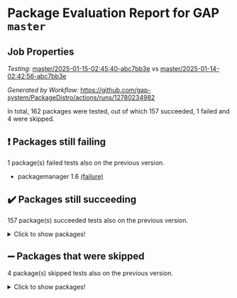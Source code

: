 # Package Evaluation Report for GAP `master`

## Job Properties

*Testing:* [master/2025-01-15-02:45:40-abc7bb3e](https://github.com/gap-system/PackageDistro/blob/data/reports/master/2025-01-15-02:45:40-abc7bb3e) vs [master/2025-01-14-02:42:56-abc7bb3e](https://github.com/gap-system/PackageDistro/blob/data/reports/master/2025-01-14-02:42:56-abc7bb3e)

*Generated by Workflow:* https://github.com/gap-system/PackageDistro/actions/runs/12780234982

In total, 162 packages were tested, out of which 157 succeeded, 1 failed and 4 were skipped.

## :exclamation: Packages still failing

1 package(s) failed tests also on the previous version.
- packagemanager 1.6 [(failure)](https://github.com/gap-system/PackageDistro/actions/runs/12780234982/job/35626595275)

## :heavy_check_mark: Packages still succeeding

157 package(s) succeeded tests also on the previous version.
<details><summary>Click to show packages!</summary>

- 4ti2interface 2024.11-01 [(success)](https://github.com/gap-system/PackageDistro/actions/runs/12780234982/job/35626565351)
- ace 5.6.2 [(success)](https://github.com/gap-system/PackageDistro/actions/runs/12780234982/job/35626565559)
- aclib 1.3.2 [(success)](https://github.com/gap-system/PackageDistro/actions/runs/12780234982/job/35626565705)
- agt 0.3.1 [(success)](https://github.com/gap-system/PackageDistro/actions/runs/12780234982/job/35626565855)
- alnuth 3.2.1 [(success)](https://github.com/gap-system/PackageDistro/actions/runs/12780234982/job/35626566009)
- anupq 3.3.1 [(success)](https://github.com/gap-system/PackageDistro/actions/runs/12780234982/job/35626566206)
- atlasrep 2.1.9 [(success)](https://github.com/gap-system/PackageDistro/actions/runs/12780234982/job/35626566391)
- autodoc 2023.06.19 [(success)](https://github.com/gap-system/PackageDistro/actions/runs/12780234982/job/35626566577)
- automata 1.16 [(success)](https://github.com/gap-system/PackageDistro/actions/runs/12780234982/job/35626566765)
- automgrp 1.3.3 [(success)](https://github.com/gap-system/PackageDistro/actions/runs/12780234982/job/35626567015)
- autpgrp 1.11 [(success)](https://github.com/gap-system/PackageDistro/actions/runs/12780234982/job/35626571616)
- cap 2025.01-01 [(success)](https://github.com/gap-system/PackageDistro/actions/runs/12780234982/job/35626572176)
- caratinterface 2.3.7 [(success)](https://github.com/gap-system/PackageDistro/actions/runs/12780234982/job/35626572568)
- cddinterface 2024.09.02 [(success)](https://github.com/gap-system/PackageDistro/actions/runs/12780234982/job/35626573695)
- circle 1.6.6 [(success)](https://github.com/gap-system/PackageDistro/actions/runs/12780234982/job/35626575647)
- classicpres 1.22 [(success)](https://github.com/gap-system/PackageDistro/actions/runs/12780234982/job/35626575893)
- cohomolo 1.6.11 [(success)](https://github.com/gap-system/PackageDistro/actions/runs/12780234982/job/35626576080)
- congruence 1.2.7 [(success)](https://github.com/gap-system/PackageDistro/actions/runs/12780234982/job/35626576322)
- corefreesub 0.6 [(success)](https://github.com/gap-system/PackageDistro/actions/runs/12780234982/job/35626576585)
- corelg 1.57 [(success)](https://github.com/gap-system/PackageDistro/actions/runs/12780234982/job/35626576848)
- crime 1.6 [(success)](https://github.com/gap-system/PackageDistro/actions/runs/12780234982/job/35626577046)
- crisp 1.4.6 [(success)](https://github.com/gap-system/PackageDistro/actions/runs/12780234982/job/35626577237)
- crypting 0.10.5 [(success)](https://github.com/gap-system/PackageDistro/actions/runs/12780234982/job/35626577438)
- cryst 4.1.27 [(success)](https://github.com/gap-system/PackageDistro/actions/runs/12780234982/job/35626577646)
- crystcat 1.1.10 [(success)](https://github.com/gap-system/PackageDistro/actions/runs/12780234982/job/35626577844)
- ctbllib 1.3.9 [(success)](https://github.com/gap-system/PackageDistro/actions/runs/12780234982/job/35626578076)
- cubefree 1.20 [(success)](https://github.com/gap-system/PackageDistro/actions/runs/12780234982/job/35626578317)
- curlinterface 2.4.0 [(success)](https://github.com/gap-system/PackageDistro/actions/runs/12780234982/job/35626578507)
- cvec 2.8.3 [(success)](https://github.com/gap-system/PackageDistro/actions/runs/12780234982/job/35626578708)
- datastructures 0.3.1 [(success)](https://github.com/gap-system/PackageDistro/actions/runs/12780234982/job/35626578942)
- deepthought 1.0.8 [(success)](https://github.com/gap-system/PackageDistro/actions/runs/12780234982/job/35626579160)
- design 1.8.2 [(success)](https://github.com/gap-system/PackageDistro/actions/runs/12780234982/job/35626579380)
- difsets 2.3.1 [(success)](https://github.com/gap-system/PackageDistro/actions/runs/12780234982/job/35626579601)
- digraphs 1.9.0 [(success)](https://github.com/gap-system/PackageDistro/actions/runs/12780234982/job/35626579807)
- edim 1.3.8 [(success)](https://github.com/gap-system/PackageDistro/actions/runs/12780234982/job/35626579992)
- example 4.4.0 [(success)](https://github.com/gap-system/PackageDistro/actions/runs/12780234982/job/35626580205)
- examplesforhomalg 2023.10-01 [(success)](https://github.com/gap-system/PackageDistro/actions/runs/12780234982/job/35626580412)
- factint 1.6.3 [(success)](https://github.com/gap-system/PackageDistro/actions/runs/12780234982/job/35626580680)
- ferret 1.0.14 [(success)](https://github.com/gap-system/PackageDistro/actions/runs/12780234982/job/35626580852)
- fga 1.5.0 [(success)](https://github.com/gap-system/PackageDistro/actions/runs/12780234982/job/35626581102)
- fining 1.5.6 [(success)](https://github.com/gap-system/PackageDistro/actions/runs/12780234982/job/35626581303)
- float 1.0.5 [(success)](https://github.com/gap-system/PackageDistro/actions/runs/12780234982/job/35626581507)
- format 1.4.4 [(success)](https://github.com/gap-system/PackageDistro/actions/runs/12780234982/job/35626581784)
- forms 1.2.12 [(success)](https://github.com/gap-system/PackageDistro/actions/runs/12780234982/job/35626582025)
- fplsa 1.2.6 [(success)](https://github.com/gap-system/PackageDistro/actions/runs/12780234982/job/35626582265)
- fr 2.4.13 [(success)](https://github.com/gap-system/PackageDistro/actions/runs/12780234982/job/35626582477)
- francy 2.0.3 [(success)](https://github.com/gap-system/PackageDistro/actions/runs/12780234982/job/35626582685)
- fwtree 1.3 [(success)](https://github.com/gap-system/PackageDistro/actions/runs/12780234982/job/35626582894)
- gapdoc 1.6.7 [(success)](https://github.com/gap-system/PackageDistro/actions/runs/12780234982/job/35626583146)
- gauss 2024.11-01 [(success)](https://github.com/gap-system/PackageDistro/actions/runs/12780234982/job/35626583366)
- gaussforhomalg 2024.08-01 [(success)](https://github.com/gap-system/PackageDistro/actions/runs/12780234982/job/35626583571)
- gbnp 1.1.0 [(success)](https://github.com/gap-system/PackageDistro/actions/runs/12780234982/job/35626583832)
- generalizedmorphismsforcap 2024.09-03 [(success)](https://github.com/gap-system/PackageDistro/actions/runs/12780234982/job/35626584045)
- genss 1.6.9 [(success)](https://github.com/gap-system/PackageDistro/actions/runs/12780234982/job/35626584252)
- gradedmodules 2024.12-01 [(success)](https://github.com/gap-system/PackageDistro/actions/runs/12780234982/job/35626584479)
- gradedringforhomalg 2024.07-01 [(success)](https://github.com/gap-system/PackageDistro/actions/runs/12780234982/job/35626584712)
- grape 4.9.2 [(success)](https://github.com/gap-system/PackageDistro/actions/runs/12780234982/job/35626584914)
- groupoids 1.76 [(success)](https://github.com/gap-system/PackageDistro/actions/runs/12780234982/job/35626585105)
- grpconst 2.6.5 [(success)](https://github.com/gap-system/PackageDistro/actions/runs/12780234982/job/35626585254)
- guarana 0.96.3 [(success)](https://github.com/gap-system/PackageDistro/actions/runs/12780234982/job/35626585474)
- guava 3.19 [(success)](https://github.com/gap-system/PackageDistro/actions/runs/12780234982/job/35626585669)
- hap 1.66 [(success)](https://github.com/gap-system/PackageDistro/actions/runs/12780234982/job/35626585845)
- hapcryst 0.1.15 [(success)](https://github.com/gap-system/PackageDistro/actions/runs/12780234982/job/35626586040)
- hecke 1.5.4 [(success)](https://github.com/gap-system/PackageDistro/actions/runs/12780234982/job/35626586238)
- help 4.0 [(success)](https://github.com/gap-system/PackageDistro/actions/runs/12780234982/job/35626586422)
- homalg 2024.01-01 [(success)](https://github.com/gap-system/PackageDistro/actions/runs/12780234982/job/35626586628)
- homalgtocas 2023.11-01 [(success)](https://github.com/gap-system/PackageDistro/actions/runs/12780234982/job/35626586869)
- idrel 2.48 [(success)](https://github.com/gap-system/PackageDistro/actions/runs/12780234982/job/35626587087)
- images 1.3.3 [(success)](https://github.com/gap-system/PackageDistro/actions/runs/12780234982/job/35626587293)
- intpic 0.4.0 [(success)](https://github.com/gap-system/PackageDistro/actions/runs/12780234982/job/35626587484)
- io 4.9.1 [(success)](https://github.com/gap-system/PackageDistro/actions/runs/12780234982/job/35626587690)
- io_forhomalg 2023.02-04 [(success)](https://github.com/gap-system/PackageDistro/actions/runs/12780234982/job/35626587912)
- irredsol 1.4.4 [(success)](https://github.com/gap-system/PackageDistro/actions/runs/12780234982/job/35626588136)
- json 2.2.2 [(success)](https://github.com/gap-system/PackageDistro/actions/runs/12780234982/job/35626588407)
- jupyterkernel 1.5.1 [(success)](https://github.com/gap-system/PackageDistro/actions/runs/12780234982/job/35626588618)
- jupyterviz 1.5.6 [(success)](https://github.com/gap-system/PackageDistro/actions/runs/12780234982/job/35626588850)
- kan 1.37 [(success)](https://github.com/gap-system/PackageDistro/actions/runs/12780234982/job/35626589099)
- kbmag 1.5.11 [(success)](https://github.com/gap-system/PackageDistro/actions/runs/12780234982/job/35626589306)
- laguna 3.9.7 [(success)](https://github.com/gap-system/PackageDistro/actions/runs/12780234982/job/35626589546)
- liealgdb 2.2.1 [(success)](https://github.com/gap-system/PackageDistro/actions/runs/12780234982/job/35626589759)
- liepring 2.9.1 [(success)](https://github.com/gap-system/PackageDistro/actions/runs/12780234982/job/35626589945)
- liering 2.4.2 [(success)](https://github.com/gap-system/PackageDistro/actions/runs/12780234982/job/35626590175)
- linearalgebraforcap 2024.10-01 [(success)](https://github.com/gap-system/PackageDistro/actions/runs/12780234982/job/35626590407)
- lins 0.9 [(success)](https://github.com/gap-system/PackageDistro/actions/runs/12780234982/job/35626590626)
- localizeringforhomalg 2023.10-01 [(success)](https://github.com/gap-system/PackageDistro/actions/runs/12780234982/job/35626590820)
- loops 3.4.4 [(success)](https://github.com/gap-system/PackageDistro/actions/runs/12780234982/job/35626591049)
- lpres 1.1.1 [(success)](https://github.com/gap-system/PackageDistro/actions/runs/12780234982/job/35626591248)
- majoranaalgebras 1.5.2 [(success)](https://github.com/gap-system/PackageDistro/actions/runs/12780234982/job/35626591492)
- mapclass 1.4.6 [(success)](https://github.com/gap-system/PackageDistro/actions/runs/12780234982/job/35626591740)
- matgrp 0.71 [(success)](https://github.com/gap-system/PackageDistro/actions/runs/12780234982/job/35626591962)
- matricesforhomalg 2024.11-02 [(success)](https://github.com/gap-system/PackageDistro/actions/runs/12780234982/job/35626592207)
- modisom 3.0.0 [(success)](https://github.com/gap-system/PackageDistro/actions/runs/12780234982/job/35626592500)
- modulepresentationsforcap 2024.09-02 [(success)](https://github.com/gap-system/PackageDistro/actions/runs/12780234982/job/35626592720)
- modules 2024.12-01 [(success)](https://github.com/gap-system/PackageDistro/actions/runs/12780234982/job/35626592926)
- monoidalcategories 2025.01-02 [(success)](https://github.com/gap-system/PackageDistro/actions/runs/12780234982/job/35626593177)
- nconvex 2024.12-01 [(success)](https://github.com/gap-system/PackageDistro/actions/runs/12780234982/job/35626593396)
- nilmat 1.4.2 [(success)](https://github.com/gap-system/PackageDistro/actions/runs/12780234982/job/35626593616)
- nock 1.5 [(success)](https://github.com/gap-system/PackageDistro/actions/runs/12780234982/job/35626593844)
- normalizinterface 1.3.7 [(success)](https://github.com/gap-system/PackageDistro/actions/runs/12780234982/job/35626594081)
- nq 2.5.11 [(success)](https://github.com/gap-system/PackageDistro/actions/runs/12780234982/job/35626594275)
- numericalsgps 1.4.0 [(success)](https://github.com/gap-system/PackageDistro/actions/runs/12780234982/job/35626594514)
- openmath 11.5.3 [(success)](https://github.com/gap-system/PackageDistro/actions/runs/12780234982/job/35626594724)
- orb 4.9.2 [(success)](https://github.com/gap-system/PackageDistro/actions/runs/12780234982/job/35626594966)
- patternclass 2.4.5 [(success)](https://github.com/gap-system/PackageDistro/actions/runs/12780234982/job/35626595534)
- permut 2.0.5 [(success)](https://github.com/gap-system/PackageDistro/actions/runs/12780234982/job/35626595795)
- polenta 1.3.10 [(success)](https://github.com/gap-system/PackageDistro/actions/runs/12780234982/job/35626596020)
- polymaking 0.8.7 [(success)](https://github.com/gap-system/PackageDistro/actions/runs/12780234982/job/35626596313)
- primgrp 3.4.4 [(success)](https://github.com/gap-system/PackageDistro/actions/runs/12780234982/job/35626596582)
- profiling 2.6.0 [(success)](https://github.com/gap-system/PackageDistro/actions/runs/12780234982/job/35626596851)
- qdistrnd 0.9.5 [(success)](https://github.com/gap-system/PackageDistro/actions/runs/12780234982/job/35626597110)
- qpa 1.35 [(success)](https://github.com/gap-system/PackageDistro/actions/runs/12780234982/job/35626597351)
- quagroup 1.8.4 [(success)](https://github.com/gap-system/PackageDistro/actions/runs/12780234982/job/35626597576)
- radiroot 2.9 [(success)](https://github.com/gap-system/PackageDistro/actions/runs/12780234982/job/35626597900)
- rcwa 4.7.1 [(success)](https://github.com/gap-system/PackageDistro/actions/runs/12780234982/job/35626598155)
- rds 1.8 [(success)](https://github.com/gap-system/PackageDistro/actions/runs/12780234982/job/35626598489)
- recog 1.4.3 [(success)](https://github.com/gap-system/PackageDistro/actions/runs/12780234982/job/35626598776)
- repndecomp 1.3.0 [(success)](https://github.com/gap-system/PackageDistro/actions/runs/12780234982/job/35626599053)
- repsn 3.1.2 [(success)](https://github.com/gap-system/PackageDistro/actions/runs/12780234982/job/35626599333)
- resclasses 4.7.3 [(success)](https://github.com/gap-system/PackageDistro/actions/runs/12780234982/job/35626599607)
- ringsforhomalg 2024.11-02 [(success)](https://github.com/gap-system/PackageDistro/actions/runs/12780234982/job/35626599986)
- sco 2023.08-01 [(success)](https://github.com/gap-system/PackageDistro/actions/runs/12780234982/job/35626600304)
- scscp 2.4.3 [(success)](https://github.com/gap-system/PackageDistro/actions/runs/12780234982/job/35626600610)
- semigroups 5.4.0 [(success)](https://github.com/gap-system/PackageDistro/actions/runs/12780234982/job/35626600872)
- sglppow 2.4 [(success)](https://github.com/gap-system/PackageDistro/actions/runs/12780234982/job/35626601159)
- sgpviz 0.999.6 [(success)](https://github.com/gap-system/PackageDistro/actions/runs/12780234982/job/35626601497)
- simpcomp 2.1.14 [(success)](https://github.com/gap-system/PackageDistro/actions/runs/12780234982/job/35626601787)
- singular 2024.06.03 [(success)](https://github.com/gap-system/PackageDistro/actions/runs/12780234982/job/35626602062)
- sl2reps 1.1 [(success)](https://github.com/gap-system/PackageDistro/actions/runs/12780234982/job/35626602324)
- sla 1.6.2 [(success)](https://github.com/gap-system/PackageDistro/actions/runs/12780234982/job/35626602563)
- smallantimagmas 0.3.0 [(success)](https://github.com/gap-system/PackageDistro/actions/runs/12780234982/job/35626602831)
- smallgrp 1.5.4 [(success)](https://github.com/gap-system/PackageDistro/actions/runs/12780234982/job/35626603096)
- smallsemi 0.7.1 [(success)](https://github.com/gap-system/PackageDistro/actions/runs/12780234982/job/35626603397)
- sonata 2.9.6 [(success)](https://github.com/gap-system/PackageDistro/actions/runs/12780234982/job/35626603673)
- sophus 1.27 [(success)](https://github.com/gap-system/PackageDistro/actions/runs/12780234982/job/35626603939)
- sotgrps 1.3 [(success)](https://github.com/gap-system/PackageDistro/actions/runs/12780234982/job/35626604198)
- spinsym 1.5.2 [(success)](https://github.com/gap-system/PackageDistro/actions/runs/12780234982/job/35626604465)
- standardff 1.0 [(success)](https://github.com/gap-system/PackageDistro/actions/runs/12780234982/job/35626604742)
- symbcompcc 1.3.2 [(success)](https://github.com/gap-system/PackageDistro/actions/runs/12780234982/job/35626605011)
- thelma 1.3 [(success)](https://github.com/gap-system/PackageDistro/actions/runs/12780234982/job/35626605279)
- tomlib 1.2.11 [(success)](https://github.com/gap-system/PackageDistro/actions/runs/12780234982/job/35626605527)
- toolsforhomalg 2024.09-01 [(success)](https://github.com/gap-system/PackageDistro/actions/runs/12780234982/job/35626605796)
- toric 1.9.6 [(success)](https://github.com/gap-system/PackageDistro/actions/runs/12780234982/job/35626606075)
- toricvarieties 2022.07.13 [(success)](https://github.com/gap-system/PackageDistro/actions/runs/12780234982/job/35626606326)
- transgrp 3.6.5 [(success)](https://github.com/gap-system/PackageDistro/actions/runs/12780234982/job/35626606588)
- typeset 1.2.2 [(success)](https://github.com/gap-system/PackageDistro/actions/runs/12780234982/job/35626606856)
- ugaly 4.1.3 [(success)](https://github.com/gap-system/PackageDistro/actions/runs/12780234982/job/35626607140)
- unipot 1.6 [(success)](https://github.com/gap-system/PackageDistro/actions/runs/12780234982/job/35626607367)
- unitlib 4.2.0 [(success)](https://github.com/gap-system/PackageDistro/actions/runs/12780234982/job/35626607592)
- utils 0.85 [(success)](https://github.com/gap-system/PackageDistro/actions/runs/12780234982/job/35626607833)
- uuid 0.7 [(success)](https://github.com/gap-system/PackageDistro/actions/runs/12780234982/job/35626608085)
- walrus 0.9991 [(success)](https://github.com/gap-system/PackageDistro/actions/runs/12780234982/job/35626608495)
- wedderga 4.10.5 [(success)](https://github.com/gap-system/PackageDistro/actions/runs/12780234982/job/35626609472)
- wpe 0.8 [(success)](https://github.com/gap-system/PackageDistro/actions/runs/12780234982/job/35626609692)
- xmod 2.92 [(success)](https://github.com/gap-system/PackageDistro/actions/runs/12780234982/job/35626609937)
- xmodalg 1.23 [(success)](https://github.com/gap-system/PackageDistro/actions/runs/12780234982/job/35626610192)
- yangbaxter 0.10.6 [(success)](https://github.com/gap-system/PackageDistro/actions/runs/12780234982/job/35626610417)
- zeromqinterface 0.16 [(success)](https://github.com/gap-system/PackageDistro/actions/runs/12780234982/job/35626610688)
</details>

## :heavy_minus_sign: Packages that were skipped

4 package(s) skipped tests also on the previous version.
<details><summary>Click to show packages!</summary>

- browse 1.8.21 [(skipped)](https://github.com/gap-system/PackageDistro/actions/runs/12780234982/job/35626152478)
- itc 1.5.1 [(skipped)](https://github.com/gap-system/PackageDistro/actions/runs/12780234982/job/35626152478)
- polycyclic 2.16 [(skipped)](https://github.com/gap-system/PackageDistro/actions/runs/12780234982/job/35626152478)
- xgap 4.32 [(skipped)](https://github.com/gap-system/PackageDistro/actions/runs/12780234982/job/35626152478)
</details>

